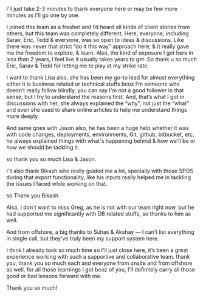 I'll just take 2-3 minutes to thank everyone here or may be few more minutes as I'll go one by one. 

I joined this team as a fresher and I’d heard all kinds of client stories from others, but this team was completely different. Here, everyone, including Sarav, Eric, Tedd & everyone, was so open to ideas & discussions. Like there was never that strict “do it this way” approach here, & it really gave me the freedom to explore, & learn. Also, the kind of exposure I got here in less than 2 years, I feel like it usually takes years to get. So thank u so much Eric, Sarav & Tedd for letting me to play at my strike rate.

I want to thank Lisa also, she has been my go-to lead for almost everything either it is business related or technical stuffs bcoz I’m someone who doesn’t really follow blindly, you can say I'm not a good follower in that sense; but I try to understand the reasons first. And, that’s what I got in discussions with her, she always explained the “why”, not just the “what” and even she used to share online articles to help me understand things more deeply.

And same goes with Jason also, he has been a huge help whether it was with code changes, deployments, environments, Git, github, bitbucket, etc, he always explained things with what's happening behind & how we'll be or how we should be tackling it. 

so thank you so much Lisa & Jason.

I'll also thank Bikash who really guided me a lot, specially with those SPOS during that export functionality, like his inputs really helped me in tackling the issues I faced while working on that.

so Thank you Bikash

Also, I don't want to miss Greg, as he is not with our team right now, but he had supported me significantly with DB related stuffs, so thanks to him as well.

And from offshore, a big thanks to Suhas & Akshay — I can’t list everything in single call, but they’ve truly been my support system here.

I think I already took so much time so I'll just close here, it’s been a great experience working with such a supportive and collaborative team. thank you, thank you so much each and everyone from onsite and from offshore as well, for all those learnings I got bcoz of you, I’ll definitely carry all those good or bad lessons forward with me. 

Thank you so much!
